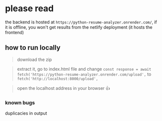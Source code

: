 # please read

the backend is hosted at `https://python-resume-analyzer.onrender.com/`, if it is offline, you won't get results from the netlify deployment (it hosts the frontend)

## how to run locally

> download the zip

> extract it, go to index.html file and change  `const response = await fetch('https://python-resume-analyzer.onrender.com/upload',` to `fetch('http://localhost:8000/upload',`

> open the localhost address in your browser 👍

### known bugs

duplicacies in output
